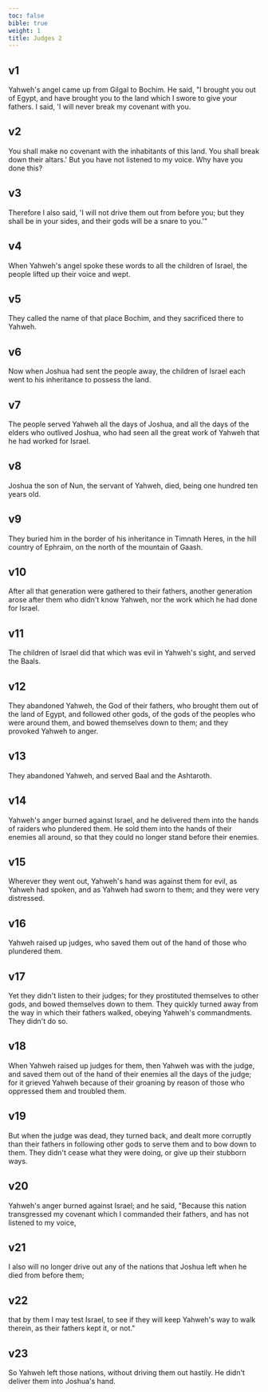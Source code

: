 ```yaml
---
toc: false
bible: true
weight: 1
title: Judges 2
---
```




## v1 
Yahweh's angel came up from Gilgal to Bochim. He said, "I brought you out of Egypt, and have brought you to the land which I swore to give your fathers. I said, 'I will never break my covenant with you. 

## v2 
You shall make no covenant with the inhabitants of this land. You shall break down their altars.' But you have not listened to my voice. Why have you done this? 

## v3 
Therefore I also said, 'I will not drive them out from before you; but they shall be in your sides, and their gods will be a snare to you.'" 

## v4 
When Yahweh's angel spoke these words to all the children of Israel, the people lifted up their voice and wept. 

## v5 
They called the name of that place Bochim, and they sacrificed there to Yahweh. 

## v6 
Now when Joshua had sent the people away, the children of Israel each went to his inheritance to possess the land. 

## v7 
The people served Yahweh all the days of Joshua, and all the days of the elders who outlived Joshua, who had seen all the great work of Yahweh that he had worked for Israel. 

## v8 
Joshua the son of Nun, the servant of Yahweh, died, being one hundred ten years old. 

## v9 
They buried him in the border of his inheritance in Timnath Heres, in the hill country of Ephraim, on the north of the mountain of Gaash. 

## v10 
After all that generation were gathered to their fathers, another generation arose after them who didn't know Yahweh, nor the work which he had done for Israel. 

## v11 
The children of Israel did that which was evil in Yahweh's sight, and served the Baals. 

## v12 
They abandoned Yahweh, the God of their fathers, who brought them out of the land of Egypt, and followed other gods, of the gods of the peoples who were around them, and bowed themselves down to them; and they provoked Yahweh to anger. 

## v13 
They abandoned Yahweh, and served Baal and the Ashtaroth. 

## v14 
Yahweh's anger burned against Israel, and he delivered them into the hands of raiders who plundered them. He sold them into the hands of their enemies all around, so that they could no longer stand before their enemies. 

## v15 
Wherever they went out, Yahweh's hand was against them for evil, as Yahweh had spoken, and as Yahweh had sworn to them; and they were very distressed. 

## v16 
Yahweh raised up judges, who saved them out of the hand of those who plundered them. 

## v17 
Yet they didn't listen to their judges; for they prostituted themselves to other gods, and bowed themselves down to them. They quickly turned away from the way in which their fathers walked, obeying Yahweh's commandments. They didn't do so. 

## v18 
When Yahweh raised up judges for them, then Yahweh was with the judge, and saved them out of the hand of their enemies all the days of the judge; for it grieved Yahweh because of their groaning by reason of those who oppressed them and troubled them. 

## v19 
But when the judge was dead, they turned back, and dealt more corruptly than their fathers in following other gods to serve them and to bow down to them. They didn't cease what they were doing, or give up their stubborn ways. 

## v20 
Yahweh's anger burned against Israel; and he said, "Because this nation transgressed my covenant which I commanded their fathers, and has not listened to my voice, 

## v21 
I also will no longer drive out any of the nations that Joshua left when he died from before them; 

## v22 
that by them I may test Israel, to see if they will keep Yahweh's way to walk therein, as their fathers kept it, or not." 

## v23 
So Yahweh left those nations, without driving them out hastily. He didn't deliver them into Joshua's hand.

